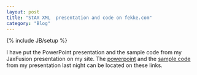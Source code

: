 ```yaml
---
layout: post
title: "StAX XML  presentation and code on fekke.com"
category: "Blog"
---
```

{% include JB/setup %}

I have put the PowerPoint presentation and the sample code from my JaxFusion presentation on my site. The [powerpoint](http://www.fekke.com/stax.ppt) and the [sample code](http://www.fekke.com/XMLandStAXExamples.zip) from my presentation last night can be located on these links.
